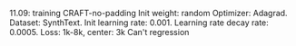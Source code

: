 11.09: training CRAFT-no-padding
    Init weight: random
    Optimizer: Adagrad.
    Dataset: SynthText.
    Init learning rate: 0.001.
    Learning rate decay rate: 0.0005.
    Loss: 1k-8k, center: 3k
    Can't regression
    